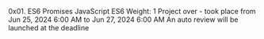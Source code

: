 0x01. ES6 Promises
JavaScript
ES6
 Weight: 1
 Project over - took place from Jun 25, 2024 6:00 AM to Jun 27, 2024 6:00 AM
 An auto review will be launched at the deadline
